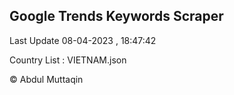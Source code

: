 

## Google Trends Keywords Scraper 
 
Last Update 08-04-2023 , 18:47:42

Country List :
VIETNAM.json



© Abdul Muttaqin 

